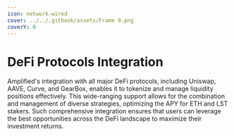 ```yaml
---
icon: network-wired
cover: ../../.gitbook/assets/Frame 9.png
coverY: 0
---
```


# DeFi Protocols Integration

Amplified's integration with all major DeFi protocols, including Uniswap, AAVE, Curve, and GearBox, enables it to tokenize and manage liquidity positions effectively. This wide-ranging support allows for the combination and management of diverse strategies, optimizing the APY for ETH and LST stakers. Such comprehensive integration ensures that users can leverage the best opportunities across the DeFi landscape to maximize their investment returns.

